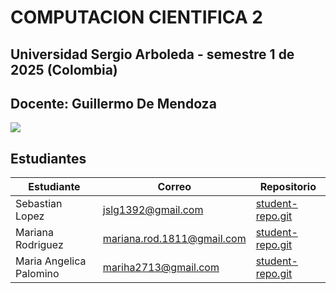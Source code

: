 <h1> COMPUTACION CIENTIFICA 2 </h1>
<h2> Universidad Sergio Arboleda - semestre 1 de 2025 (Colombia) </h2>
<h2> Docente: Guillermo De Mendoza </h2>

<img src="https://encrypted-tbn0.gstatic.com/images?q=tbn:ANd9GcS96-_VunWq1JsXGB67hI70JrXPw7_mMrPm0nObI-RzwrkiRNiB-EnyooiGcIK-sw8zGP0&usqp=CAU">


## Estudiantes

 | Estudiante | Correo | Repositorio |
| ------ | ----------- | ----------- |
| Sebastian Lopez | jslg1392@gmail.com  | [student-repo.git](https://github.com/Sebas1604/primer-repositorio)  |
| Mariana Rodriguez | mariana.rod.1811@gmail.com  | [student-repo.git](https://github.com/Maary1811/Computaci-n-Cient-fica-2)  |
| Maria Angelica Palomino | mariha2713@gmail.com  | [student-repo.git](https://github.com/Mariha27/Mariha_USA)  |
